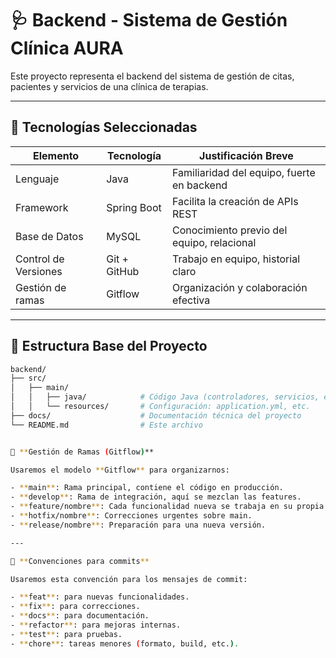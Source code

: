 # 🩺 Backend - Sistema de Gestión Clínica AURA
Este proyecto representa el backend del sistema de gestión de citas, pacientes y servicios de una clínica de terapias.

---

## 📌 Tecnologías Seleccionadas

| Elemento          | Tecnología         | Justificación Breve |
|-------------------|--------------------|----------------------|
| Lenguaje          | Java               | Familiaridad del equipo, fuerte en backend |
| Framework         | Spring Boot        | Facilita la creación de APIs REST |
| Base de Datos     | MySQL              | Conocimiento previo del equipo, relacional |
| Control de Versiones | Git + GitHub    | Trabajo en equipo, historial claro |
| Gestión de ramas  | Gitflow            | Organización y colaboración efectiva |

---

## 🧱 Estructura Base del Proyecto

```bash
backend/
├── src/
│   ├── main/
│   │   ├── java/            # Código Java (controladores, servicios, etc.)
│   │   └── resources/       # Configuración: application.yml, etc.
├── docs/                    # Documentación técnica del proyecto
└── README.md                # Este archivo


🌱 **Gestión de Ramas (Gitflow)**

Usaremos el modelo **Gitflow** para organizarnos:

- **main**: Rama principal, contiene el código en producción.
- **develop**: Rama de integración, aquí se mezclan las features.
- **feature/nombre**: Cada funcionalidad nueva se trabaja en su propia rama.
- **hotfix/nombre**: Correcciones urgentes sobre main.
- **release/nombre**: Preparación para una nueva versión.

---

🧠 **Convenciones para commits**

Usaremos esta convención para los mensajes de commit:

- **feat**: para nuevas funcionalidades.
- **fix**: para correcciones.
- **docs**: para documentación.
- **refactor**: para mejoras internas.
- **test**: para pruebas.
- **chore**: tareas menores (formato, build, etc.).


